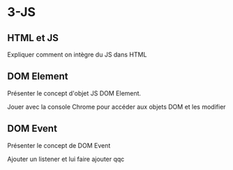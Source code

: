 # 3-JS

## HTML et JS
Expliquer comment on intègre du JS dans HTML

## DOM Element
Présenter le concept d'objet JS DOM Element.

Jouer avec la console Chrome pour accéder aux objets DOM et les modifier

## DOM Event
Présenter le concept de DOM Event

Ajouter un listener et lui faire ajouter qqc 
